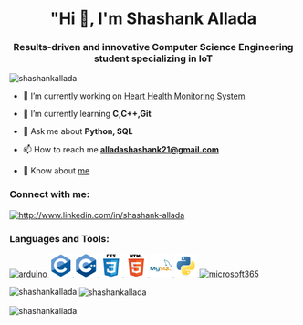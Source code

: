 <h1 align="center" style="color⬜">"Hi 👋, I'm Shashank Allada</h1>
<h3 align="center">Results-driven and innovative Computer Science Engineering student specializing in IoT</h3>

<p align="left"> <img src="https://komarev.com/ghpvc/?username=shashankallada&label=Profile%20views&color=0e75b6&style=flat" alt="shashankallada" /> </p>

- 🔭 I’m currently working on [Heart Health Monitoring System](https://github.com/ShashankAllada/Heart-Health-Monitoring)

- 🌱 I’m currently learning **C,C++,Git**

- 💬 Ask me about **Python, SQL**

- 📫 How to reach me **alladashashank21@gmail.com**

- 📄 Know about [me](https://docs.google.com/document/d/1USelYTYOJqC4lIhy2pQYltVqFyRoSwsbkvAYCGEm2ZE/edit?usp=sharing)

<h3 align="left">Connect with me:</h3>
<p align="left">
<a href="https://linkedin.com/in/http://www.linkedin.com/in/shashank-allada" target="blank"><img align="center" src="https://raw.githubusercontent.com/rahuldkjain/github-profile-readme-generator/master/src/images/icons/Social/linked-in-alt.svg" alt="http://www.linkedin.com/in/shashank-allada" height="30" width="40" /></a>
</p>

<h3 align="left">Languages and Tools:</h3>
<p align="left"> <a href="https://www.arduino.cc/" target="_blank" rel="noreferrer"> <img src="https://cdn.worldvectorlogo.com/logos/arduino-1.svg" alt="arduino" width="40" height="40"/> </a> <a href="https://www.cprogramming.com/" target="_blank" rel="noreferrer"> <img src="https://raw.githubusercontent.com/devicons/devicon/master/icons/c/c-original.svg" alt="c" width="40" height="40"/> </a> <a href="https://www.w3schools.com/cpp/" target="_blank" rel="noreferrer"> <img src="https://raw.githubusercontent.com/devicons/devicon/master/icons/cplusplus/cplusplus-original.svg" alt="cplusplus" width="40" height="40"/> </a> <a href="https://www.w3schools.com/css/" target="_blank" rel="noreferrer"> <img src="https://raw.githubusercontent.com/devicons/devicon/master/icons/css3/css3-original-wordmark.svg" alt="css3" width="40" height="40"/> </a> <a href="https://www.w3.org/html/" target="_blank" rel="noreferrer"> <img src="https://raw.githubusercontent.com/devicons/devicon/master/icons/html5/html5-original-wordmark.svg" alt="html5" width="40" height="40"/> </a> <a href="https://www.mysql.com/" target="_blank" rel="noreferrer"> <img src="https://raw.githubusercontent.com/devicons/devicon/master/icons/mysql/mysql-original-wordmark.svg" alt="mysql" width="40" height="40"/> </a> <a href="https://www.python.org" target="_blank" rel="noreferrer"> <img src="https://raw.githubusercontent.com/devicons/devicon/master/icons/python/python-original.svg" alt="python" width="40" height="40"/> </a> <a href="https://www.microsoft.com/en-in/microsoft-365" target="_blank" rel="noreferrer"> <img src="https://seeklogo.com/images/M/microsoft-365-2022-logo-7B23759A49-seeklogo.com.png" alt="microsoft365" width="40" height="40"/> </a> </p>

<p><img align="left" src="https://github-readme-stats.vercel.app/api/top-langs?username=shashankallada&show_icons=true&locale=en&layout=compact" alt="shashankallada" /></p>

<p>&nbsp;<img align="center" src="https://github-readme-stats.vercel.app/api?username=shashankallada&show_icons=true&locale=en" alt="shashankallada" /></p>

<p><img align="center" src="https://github-readme-streak-stats.herokuapp.com/?user=shashankallada&" alt="shashankallada" /></p>

